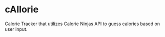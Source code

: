# cAIlorie
Calorie Tracker that utilizes Calorie Ninjas API to guess calories based on user input. 
